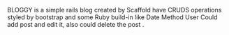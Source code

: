BLOGGY is a simple rails blog created by Scaffold have CRUDS operations styled by bootstrap and some Ruby build-in like Date Method 
User Could add post and edit it, also could delete the post .
